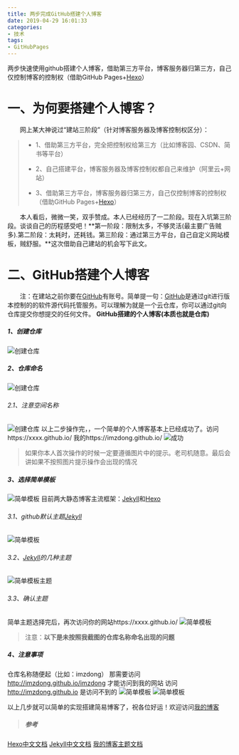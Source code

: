 ```yaml
---
title: 两步完成GitHub搭建个人博客
date: 2019-04-29 16:01:33
categories: 
- 技术
tags:
- GitHubPages
---
```


两步快速使用github搭建个人博客，借助第三方平台，博客服务器归第三方，自己仅控制博客的控制权（借助GitHub Pages+[Hexo](https://hexo.io/zh-cn/docs/index.html)）
<!-- more -->
# 一、为何要搭建个人博客？
&emsp;&emsp;网上某大神说过“建站三阶段”（针对博客服务器及博客控制权区分）：
> + 1、借助第三方平台，完全把控制权给第三方（比如博客园、CSDN、简书等平台）
> - 2、自己搭建平台，博客服务器及博客控制权都自己来维护（阿里云+网站）
> + 3、借助第三方平台，博客服务器归第三方，自己仅控制博客的控制权（借助GitHub Pages+[Hexo](https://hexo.io/zh-cn/docs/index.html)）

&emsp;&emsp;本人看后，微微一笑，双手赞成。本人已经经历了一二阶段。现在入坑第三阶段。谈谈自己的历程感受吧！**第一阶段：限制太多，不够灵活(最主要广告贼多).第二阶段：太耗时，还耗钱。第三阶段：通过第三方平台，自己自定义网站模板，贼舒服。**这次借助自己建站的机会写下此文。
# 二、GitHub搭建个人博客
&emsp;&emsp;注：在建站之前你要在[GitHub](https://github.com/)有账号。简单提一句：[GitHub](https://github.com/)是通过git进行版本控制的的软件源代码托管服务。可以理解为就是一个云仓库，你可以通过git向仓库提交你想提交的任何文件。
**GitHub搭建的个人博客(本质也就是仓库)**
##### 1、创建仓库
![创建仓库](/images/article/github/1.jpg)
##### 2、仓库命名
![创建仓库](/images/article/github/2.jpg)
###### 2.1、注意空间名称
![创建仓库](/images/article/github/3.jpg)
以上二步操作完，，一个简单的个人博客基本上已经成功了。访问https://xxxx.github.io/
我的https://imzdong.github.io/
![成功](/images/article/github/4.jpg)
> 如果你本人首次操作的时候一定要遵循图片中的提示。老司机随意。最后会讲如果不按照图片提示操作会出现的情况
##### 3、选择简单模板
![简单模板](/images/article/github/5.jpg)
目前两大静态博客主流框架：[Jekyll](http://jekyllcn.com/)和[Hexo](https://hexo.io/zh-cn/)
###### 3.1、github默认主题[Jekyll](http://jekyllcn.com/)
![简单模板](/images/article/github/6.jpg)
###### 3.2、[Jekyll](http://jekyllcn.com/)的几种主题
![简单模板主题](/images/article/github/7.jpg)
###### 3.3、确认主题
简单主题选择完后，再次访问你的网站https://xxxx.github.io/
![简单模板](/images/article/github/8.jpg)
> 注意：**以下是未按照我截图的仓库名称命名出现的问题**

##### 4、注意事项
仓库名称随便起（比如：imzdong） 那需要访问 http://imzdong.github.io/imzdong 才能访问到我的网站
访问 http://imzdong.github.io  是访问不到的
![简单模板](/images/article/github/9.jpg)
![简单模板](/images/article/github/10.jpg)

以上几步就可以简单的实现搭建简易博客了，祝各位好运！欢迎访问[我的博客](https://imzdong.github.io/)
> ##### 参考
[Hexo中文文档](https://hexo.io/zh-cn/docs/index.html)
[Jekyll中文文档](http://jekyllcn.com/)
[我的博客主题文档](https://godbmw.com/passages/2018-11-15-theme-bmw-docs-zh/)